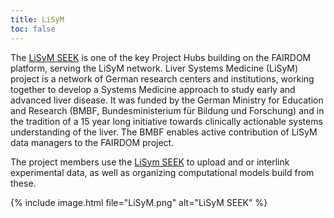 ```yaml
---
title: LiSyM
toc: false
---
```


The [LiSyM SEEK](https://seek.lisym.org) is one of the key Project Hubs building on the FAIRDOM platform, serving the LiSyM network. Liver Systems Medicine (LiSyM) project is a network of German research centers and institutions, working together to develop a Systems Medicine approach to study early and advanced liver disease. It was funded by the German Ministry for Education and Research (BMBF, Bundesministerium für Bildung und Forschung) and in the tradition of a 15 year long initiative towards clinically actionable systems understanding of the liver. The BMBF enables active contribution of LiSyM data managers to the FAIRDOM project.

The project members use the [LiSym SEEK](https://seek.lisym.org) to upload and or interlink experimental data, as well as organizing computational models build from these. 

{% include image.html file="LiSyM.png" alt="LiSyM SEEK" %}
